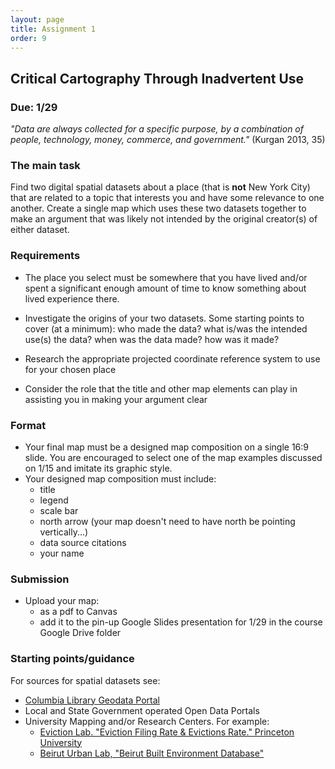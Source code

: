```yaml
---
layout: page
title: Assignment 1
order: 9
---
```


## Critical Cartography Through Inadvertent Use

### Due: 1/29


*"Data are always collected for a specific purpose, by a combination of people, technology, money, commerce, and government."* (Kurgan 2013, 35)

### The main task

Find two digital spatial datasets about a place (that is **not** New York City) that are related to a topic that interests you and have some relevance to one another. Create a single map which uses these two datasets together to make an argument that was likely not intended by the original creator(s) of either dataset.


### Requirements

- The place you select must be somewhere that you have lived and/or spent a significant enough amount of time to know something about lived experience there.

- Investigate the origins of your two datasets. Some starting points to cover (at a minimum): who made the data? what is/was the intended use(s) the data? when was the data made? how was it made? 

- Research the appropriate projected coordinate reference system to use for your chosen place

- Consider the role that the title and other map elements can play in assisting you in making your argument clear

### Format

- Your final map must be a designed map composition on a single 16:9 slide. You are encouraged to select one of the map examples discussed on 1/15 and imitate its graphic style. 
- Your designed map composition must include:
  - title
  - legend
  - scale bar
  - north arrow (your map doesn't need to have north be pointing vertically...)
  - data source citations
  - your name

### Submission

- Upload your map:
  - as a pdf to Canvas
  - add it to the pin-up Google Slides presentation for 1/29 in the course Google Drive folder

### Starting points/guidance

For sources for spatial datasets see:
- [Columbia Library Geodata Portal](https://geodata.library.columbia.edu)
- Local and State Government operated Open Data Portals
- University Mapping and/or Research Centers. For example:
  - [Eviction Lab. "Eviction Filing Rate & Evictions Rate." Princeton University](https://evictionlab.org/map/)
  - [Beirut Urban Lab, "Beirut Built Environment Database"](https://www.beiruturbanlab.com/en/Details/561)